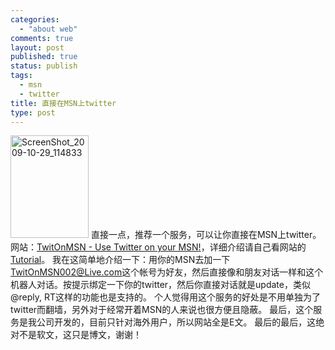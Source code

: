 ```yaml
--- 
categories: 
  - "about web"
comments: true
layout: post
published: true
status: publish
tags: 
  - msn
  - twitter
title: 直接在MSN上twitter
type: post
---
```

<a href="http://www.hopes4.me/images/uploads/2009/10/ScreenShot_20091029_114833.png"><img style="border-bottom: 0px; border-left: 0px; width: 125px; display: inline; border-top: 0px; border-right: 0px" title="ScreenShot_2009-10-29_114833" border="0" alt="ScreenShot_2009-10-29_114833" src="http://www.hopes4.me/images/uploads/2009/10/ScreenShot_20091029_114833_thumb.png" width="125" height="164"></a> 直接一点，推荐一个服务，可以让你直接在MSN上twitter。 网站：<a href="http://www.twitonmsn.com/" target="_blank">TwitOnMSN - Use Twitter on your MSN!</a>，详细介绍请自己看网站的<a href="http://www.twitonmsn.com/tutorial.html" target="_blank">Tutorial</a>。 我在这简单地介绍一下：用你的MSN去加一下<a href="mailto:TwitOnMSN002@Live.com">TwitOnMSN002@Live.com</a>这个帐号为好友，然后直接像和朋友对话一样和这个机器人对话。按提示绑定一下你的twitter，然后你直接对话就是update，类似@reply, RT这样的功能也是支持的。 个人觉得用这个服务的好处是不用单独为了twitter而翻墙，另外对于经常开着MSN的人来说也很方便且隐蔽。 最后，这个服务是我公司开发的，目前只针对海外用户，所以网站全是E文。 最后的最后，这绝对不是软文，这只是博文，谢谢！
